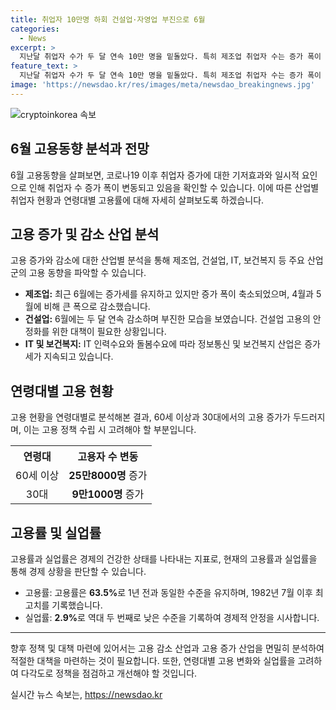 ```yaml
---
title: 취업자 10만명 하회 건설업·자영업 부진으로 6월
categories:
  - News
excerpt: >
  지난달 취업자 수가 두 달 연속 10만 명을 밑돌았다. 특히 제조업 취업자 수는 증가 폭이 축소되고 건설업은 부진했다. 이는 코로나19로 인한 일시적 요인과 폭염 등 여러 요소가 작용한 결과로 보인다. 하지만 IT 분야와 보건복지업은 취업자 수가 증가하면서 상반기 고용 동향은 양호한 모습을 보였다. 이에 대해 정부는 건설업 고용 문제에 대한 대책 마련을 약속했다. 15세 이상 고용률과 경제활동 참가율이 역대 최고를 기록했으며, 실업률은 역대 두 번째로 낮은 수준을 기록했다.
feature_text: >
  지난달 취업자 수가 두 달 연속 10만 명을 밑돌았다. 특히 제조업 취업자 수는 증가 폭이 축소되고 건설업은 부진했다. 이는 코로나19로 인한 일시적 요인과 폭염 등 여러 요소가 작용한 결과로 보인다. 하지만 IT 분야와 보건복지업은 취업자 수가 증가하면서 상반기 고용 동향은 양호한 모습을 보였다. 이에 대해 정부는 건설업 고용 문제에 대한 대책 마련을 약속했다. 15세 이상 고용률과 경제활동 참가율이 역대 최고를 기록했으며, 실업률은 역대 두 번째로 낮은 수준을 기록했다.
image: 'https://newsdao.kr/res/images/meta/newsdao_breakingnews.jpg'
---
```


<p><img src="https://newsdao.kr/res/images/meta/newsdao_breakingnews.jpg" alt="cryptoinkorea 속보" /></p>

<h2>6월 고용동향 분석과 전망</h2>

<p data-ke-size="size16">6월 고용동향을 살펴보면, 코로나19 이후 취업자 증가에 대한 기저효과와 일시적 요인으로 인해 취업자 수 증가 폭이 변동되고 있음을 확인할 수 있습니다. 이에 따른 산업별 취업자 현황과 연령대별 고용률에 대해 자세히 살펴보도록 하겠습니다.</p>

<h2 data-ke-size="size26">고용 증가 및 감소 산업 분석</h2>

<p data-ke-size="size16">고용 증가와 감소에 대한 산업별 분석을 통해 제조업, 건설업, IT, 보건복지 등 주요 산업군의 고용 동향을 파악할 수 있습니다.</p>

<ul>
    <li><b>제조업:</b> 최근 6월에는 증가세를 유지하고 있지만 증가 폭이 축소되었으며, 4월과 5월에 비해 큰 폭으로 감소했습니다.</li>
    <li><b>건설업:</b> 6월에는 두 달 연속 감소하며 부진한 모습을 보였습니다. 건설업 고용의 안정화를 위한 대책이 필요한 상황입니다.</li>
    <li><b>IT 및 보건복지:</b> IT 인력수요와 돌봄수요에 따라 정보통신 및 보건복지 산업은 증가세가 지속되고 있습니다.</li>
</ul>

<h2 data-ke-size="size26">연령대별 고용 현황</h2>

<p data-ke-size="size16">고용 현황을 연령대별로 분석해본 결과, 60세 이상과 30대에서의 고용 증가가 두드러지며, 이는 고용 정책 수립 시 고려해야 할 부분입니다.</p>

<table>
    <tr>
        <th>연령대</th>
        <th>고용자 수 변동</th>
    </tr>
    <tr>
        <td style="text-align: center;">60세 이상</td>
        <td style="text-align: center;"><b>25만8000명</b> 증가</td>
    </tr>
    <tr>
        <td style="text-align: center;">30대</td>
        <td style="text-align: center;"><b>9만1000명</b> 증가</td>
    </tr>
</table>

<h2 data-ke-size="size26">고용률 및 실업률</h2>

<p data-ke-size="size16">고용률과 실업률은 경제의 건강한 상태를 나타내는 지표로, 현재의 고용률과 실업률을 통해 경제 상황을 판단할 수 있습니다.</p>

<ul>
    <li>고용률: 고용률은 <b>63.5%</b>로 1년 전과 동일한 수준을 유지하며, 1982년 7월 이후 최고치를 기록했습니다.</li>
    <li>실업률: <b>2.9%</b>로 역대 두 번째로 낮은 수준을 기록하여 경제적 안정을 시사합니다.</li>
</ul>

<hr>

<p data-ke-size="size16">향후 정책 및 대책 마련에 있어서는 고용 감소 산업과 고용 증가 산업을 면밀히 분석하여 적절한 대책을 마련하는 것이 필요합니다. 또한, 연령대별 고용 변화와 실업률을 고려하여 다각도로 정책을 점검하고 개선해야 할 것입니다.</p>
실시간 뉴스 속보는, <a href="https://newsdao.kr" rel="dofollow">https://newsdao.kr</a>


